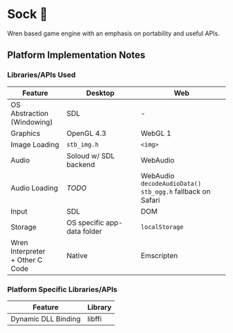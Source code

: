 # Sock 🧦

Wren based game engine with an emphasis on portability and useful APIs.

## Platform Implementation Notes

### Libraries/APIs Used

| Feature | Desktop | Web |
| -- | -- | -- |
| OS Abstraction<br>(Windowing) | SDL | - |
| Graphics | OpenGL 4.3 | WebGL 1 |
| Image Loading | `stb_img.h` | `<img>`
| Audio | Soloud w/ SDL backend | WebAudio |
| Audio Loading | _TODO_ | WebAudio `decodeAudioData()` <br> `stb_ogg.h` fallback on Safari |
| Input | SDL | DOM |
| Storage | OS specific app-data folder | `localStorage` |
| Wren Interpreter <br> + Other C Code | Native | Emscripten |

### Platform Specific Libraries/APIs

| Feature | Library |
| -- | -- |
| Dynamic DLL Binding | libffi |
